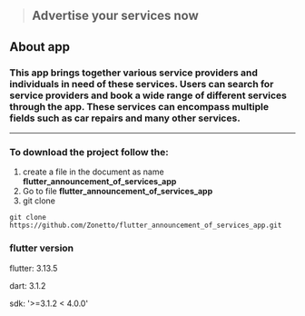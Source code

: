 > ## Advertise your services now
## About app 
### This app brings together various service providers and individuals in need of these services. Users can search for service providers and book a wide range of different services through the app. These services can encompass multiple fields such as car repairs and many other services.

---
### To download the project follow the:
1. create a file in the document as name **flutter_announcement_of_services_app**
2. Go to file **flutter_announcement_of_services_app**
3. git clone
```
git clone https://github.com/Zonetto/flutter_announcement_of_services_app.git
```

### flutter version
flutter: 3.13.5

dart: 3.1.2

sdk: '>=3.1.2 < 4.0.0'
